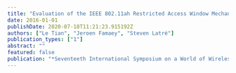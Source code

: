 ```yaml
---
title: "Evaluation of the IEEE 802.11ah Restricted Access Window Mechanism for dense IoT networks"
date: 2016-01-01
publishDate: 2020-07-18T11:21:23.915192Z
authors: ["Le Tian", "Jeroen Famaey", "Steven Latré"]
publication_types: ["1"]
abstract: ""
featured: false
publication: "*Seventeeth International Symposium on a World of Wireless*"
---
```


